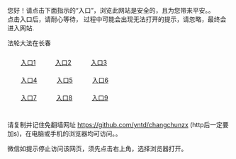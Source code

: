 您好！请点击下面指示的“入口”，浏览此网站是安全的，且为您带来平安。。 <br/>
点击入口后，请耐心等待， 过程中可能会出现无法打开的提示，请忽略，最终会进入网站. </br>

法轮大法在长春<br/>
<div style="padding:10px"><a style="margin:20px" target="_blank" href="https://d905ofshd092k.cloudfront.net/2Qpsp?rcxvgodl" id="ccLink1" rel="nofollow">入口1</a> <a target="_blank" style="margin:20px" href="https://d26jrhtbzad7ol.cloudfront.net/2Qpsp?cdfmm" id="ccLink2" rel="nofollow">入口2</a> <a style="margin:20px" target="_blank" href="https://d35wtsjtfmc1v3.cloudfront.net/2Qpsp?ddqmmrll" id="ccLink3" rel="nofollow">入口3</a></div>

<div style="padding:10px" ><a style="margin:20px" target="_blank" href="https://d905ofshd092k.cloudfront.net/2Qpsp?rcxvgodl" id="ccLink4" rel="nofollow">入口4</a> <a style="margin:20px" href="https://d26jrhtbzad7ol.cloudfront.net/2Qpsp?cdfmm" target="_blank" id="ccLink5" rel="nofollow">入口5</a> <a style="margin:20px" href="https://d35wtsjtfmc1v3.cloudfront.net/2Qpsp?ddqmmrll" target="_blank" id="ccLink6" rel="nofollow">入口6</a></div>

<div style="padding:10px"><a style="margin:20px" target="_blank" href="https://d905ofshd092k.cloudfront.net/2Qpsp?rcxvgodl" id="ccLink7" rel="nofollow">入口7</a> <a style="margin:20px" href="https://d26jrhtbzad7ol.cloudfront.net/2Qpsp?cdfmm" target="_blank" id="ccLink8" rel="nofollow">入口8</a> <a style="margin:20px" target="_blank" href="https://d35wtsjtfmc1v3.cloudfront.net/2Qpsp?ddqmmrll" id="ccLink9" rel="nofollow">入口9</a></div>

<br/>



请复制并记住免翻墙网址 https://github.com/yntd/changchunzx (http后一定要加s)，在电脑或手机的浏览器均可访问。。<br/>

微信如提示停止访问该网页，须先点击右上角，选择浏览器打开。
